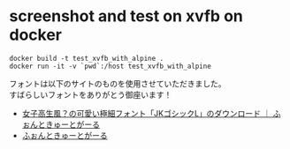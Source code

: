 # screenshot and test on xvfb on docker

```
docker build -t test_xvfb_with_alpine .
docker run -it -v `pwd`:/host test_xvfb_with_alpine
```


フォントは以下のサイトのものを使用させていただきました。  
すばらしいフォントをありがとう御座います！  

+ [女子高生風？の可愛い極細フォント「JKゴシックL」のダウンロード ｜ ふぉんときゅーとがーる](http://font.cutegirl.jp/jk-font-light.html)  
+ [ふぉんときゅーとがーる](http://font.cutegirl.jp/category/about)
